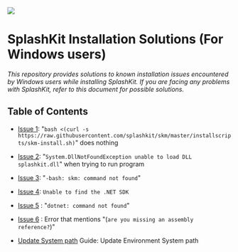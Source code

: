 ![](https://i.imgur.com/pbIntVv.png)

<h1>SplashKit Installation Solutions (For Windows users)</h1>

_This repository provides solutions to known installation issues encountered by Windows users while
installing SplashKit. If you are facing any problems with SplashKit, refer to this document for
possible solutions._

## Table of Contents

- [Issue 1](./win-issue-1.md):
  "`bash <(curl -s https://raw.githubusercontent.com/splashkit/skm/master/installscripts/skm-install.sh)`"
  does nothing
- [Issue 2](./win-issue-2.md): "`System.DllNotFoundException unable to load DLL splashkit.dll`" when
  trying to run program
- [Issue 3](./win-issue-3.md): "`-bash: skm: command not found`"
- [Issue 4](./win-issue-4.md): `Unable to find the .NET SDK`
- [Issue 5](./win-issue-5.md) : "`dotnet: command not found`"
- [Issue 6](./win-issue-6.md) : Error that mentions "(`are you missing an assembly reference?`)"

- [Update System path](./update-system-path.md) Guide: Update Environment System path
